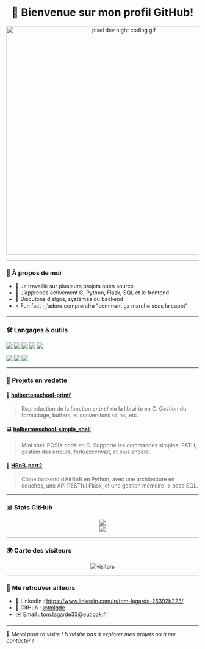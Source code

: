 <h1 align="center">👋 Bienvenue sur mon profil GitHub!</h1>

<!-- BIG centered GIF -->
<p align="center">
  <img src="https://i.pinimg.com/originals/fb/c6/f3/fbc6f31bd3b84159470b973aca7e0f97.gif" width="600" alt="pixel dev night coding gif"/>
</p>

---

### 🚀 À propos de moi

- 🔭 Je travaille sur plusieurs projets open source  
- 🧠 J’apprends activement C, Python, Flask, SQL et le frontend  
- 💬 Discutons d’algos, systèmes ou backend  
- ⚡ Fun fact : j’adore comprendre "comment ça marche sous le capot"  

---

### 🛠️ Langages & outils

<p>
  <img src="https://img.shields.io/badge/C-00599C?style=for-the-badge&logo=c&logoColor=white" />
  <img src="https://img.shields.io/badge/C++-00599C?style=for-the-badge&logo=c%2B%2B&logoColor=white" />
  <img src="https://img.shields.io/badge/Python-3776AB?style=for-the-badge&logo=python&logoColor=white" />
  <img src="https://img.shields.io/badge/JavaScript-F7DF1E?style=for-the-badge&logo=javascript&logoColor=black" />
  <img src="https://img.shields.io/badge/HTML5-E34F26?style=for-the-badge&logo=html5&logoColor=white" />
</p>

<p>
  <img src="https://img.shields.io/badge/Open%20Source-Lover-brightgreen?style=flat-square" />
  <img src="https://img.shields.io/badge/Currently%20Learning-C%20%26%20Flask-blue?style=flat-square" />
  <img src="https://img.shields.io/badge/Always-Hungry%20For%20Knowledge-orange?style=flat-square" />
</p>

---

### 📂 Projets en vedette

#### 🔧 [holbertonschool-printf](https://github.com/ilmi-veliu/holbertonschool-printf)
> Reproduction de la fonction `printf` de la librairie en C. Gestion du formattage, buffers, et conversions `%d`, `%s`, etc.

#### 💻 [holbertonschool-simple_shell](https://github.com/tmlgde/holbertonschool-simple_shell)
> Mini shell POSIX codé en C. Supporte les commandes simples, PATH, gestion des erreurs, fork/exec/wait, et plus encore.

#### 🏡 [HBnB-part2](https://github.com/tmlgde/HBnB-part2)
> Clone backend d’AirBnB en Python, avec une architecture en couches, une API RESTful Flask, et une gestion mémoire → base SQL.

---

### 📊 Stats GitHub

<p align="center">
  <img src="https://github-readme-stats.vercel.app/api?username=tmlgde&show_icons=true&theme=tokyonight" />
  <br />
  <img src="https://github-readme-stats.vercel.app/api/top-langs/?username=tmlgde&layout=compact&theme=tokyonight" />
</p>

---

### 🌍 Carte des visiteurs

<p align="center">
  <img src="https://visitor-badge.laobi.icu/badge?page_id=tmlgde" alt="visitors" />
</p>

---

### 🤝 Me retrouver ailleurs

- 💼 LinkedIn : https://www.linkedin.com/in/tom-lagarde-26392b223/
- 🐙 GitHub : [@tmlgde](https://github.com/tmlgde)
- ✉️ Email : tom.lagarde33@outlook.fr

---

🎯 *Merci pour ta visite ! N’hésite pas à explorer mes projets ou à me contacter !*

